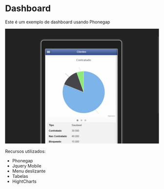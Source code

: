 # Dashboard

Este é um exemplo de dashboard usando Phonegap

![](/assets/aplicativo6.jpg)

Recursos utilizados:

* Phonegap
* Jquery Mobile
* Menu deslizante
* Tabelas
* HightCharts
